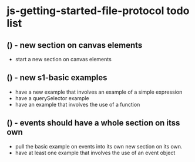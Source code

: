 # js-getting-started-file-protocol todo list

## () - new section on canvas elements
* start a new section on canvas elements

## () - new s1-basic examples
* have a new example that involves an example of a simple expression
* have a querySelector example
* have an example that involves the use of a function

## () - events should have a whole section on itss own
* pull the basic example on events into its own new section on its own.
* have at least one example that involves the use of an event object

